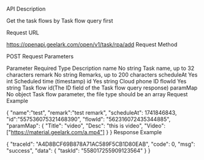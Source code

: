 API Description

Get the task flows by Task flow query first

Request URL

https://openapi.geelark.com/open/v1/task/rpa/add
Request Method

POST
Request Parameters

Parameter	Required	Type	Description
name	No	string	Task name, up to 32 characters
remark	No	string	Remarks, up to 200 characters
scheduleAt	Yes	int	Scheduled time (timestamp)
id	Yes	string	Cloud phone ID
flowId	Yes	string	Task flow id(The ID field of the Task flow query response)
paramMap	No	object	Task flow parameter, the file type should be an array
Request Example

{
    "name":"test",
    "remark":"test remark",
    "scheduleAt": 1741846843,
    "id":"557536075321468390",
    "flowId": "562316072435344885",
    "paramMap": {
        "Title": "video",
        "Desc": "this is video",
        "Video": ["https://material.geelark.com/a.mp4"]
    }
}
Response Example

{
    "traceId": "A4D8BCF69B878A71AC589F5CB1D80EAB",
    "code": 0,
    "msg": "success",
    "data": {
        "taskId": "558017255909123564"
    }
}
